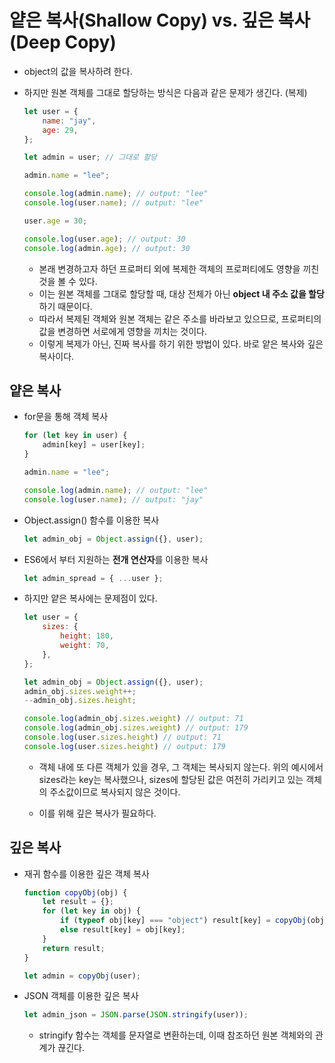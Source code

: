 # 얕은 복사(Shallow Copy) vs. 깊은 복사(Deep Copy)

- object의 값을 복사하려 한다.

- 하지만 원본 객체를 그대로 할당하는 방식은 다음과 같은 문제가 생긴다. (복제)

  ```js
  let user = {
      name: "jay",
      age: 29,
  };
  
  let admin = user; // 그대로 할당
  
  admin.name = "lee";
  
  console.log(admin.name); // output: "lee"
  console.log(user.name); // output: "lee"
  
  user.age = 30;
  
  console.log(user.age); // output: 30
  console.log(admin.age); // output: 30
  ```

  - 본래 변경하고자 하던 프로퍼티 외에 복제한 객체의 프로퍼티에도 영향을 끼친 것을 볼 수 있다.
  - 이는 원본 객체를 그대로 할당할 때, 대상 전체가 아닌 **object 내 주소 값을 할당**하기 때문이다.
  - 따라서 복제된 객체와 원본 객체는 같은 주소를 바라보고 있으므로, 프로퍼티의 값을 변경하면 서로에게 영향을 끼치는 것이다.
  - 이렇게 복제가 아닌, 진짜 복사를 하기 위한 방법이 있다. 바로 얕은 복사와 깊은 복사이다.



## 얕은 복사

- for문을 통해 객체 복사

  ```js
  for (let key in user) {
      admin[key] = user[key];
  }
  
  admin.name = "lee";
  
  console.log(admin.name); // output: "lee"
  console.log(user.name); // output: "jay"
  ```

- Object.assign() 함수를 이용한 복사

  ```js
  let admin_obj = Object.assign({}, user);
  ```

- ES6에서 부터 지원하는 **전개 연산자**를 이용한 복사

  ```js
  let admin_spread = { ...user };
  ```

- 하지만 얕은 복사에는 문제점이 있다.

  ```js
  let user = {
      sizes: {
          height: 180,
          weight: 70,
      },
  };
  
  let admin_obj = Object.assign({}, user);
  admin_obj.sizes.weight++;
  --admin_obj.sizes.height;
  
  console.log(admin_obj.sizes.weight) // output: 71
  console.log(admin_obj.sizes.weight) // output: 179
  console.log(user.sizes.height) // output: 71
  console.log(user.sizes.height) // output: 179
  ```

  - 객체 내에 또 다른 객체가 있을 경우, 그 객체는 복사되지 않는다. 위의 예시에서 sizes라는 key는 복사했으나, sizes에 할당된 값은 여전히 가리키고 있는 객체의 주소값이므로 복사되지 않은 것이다.

  - 이를 위해 깊은 복사가 필요하다.



## 깊은 복사

- 재귀 함수를 이용한 깊은 객체 복사

  ```js
  function copyObj(obj) {
      let result = {};
      for (let key in obj) {
          if (typeof obj[key] === "object") result[key] = copyObj(obj[key]);
          else result[key] = obj[key];
      }
      return result;
  }
  
  let admin = copyObj(user);
  ```

- JSON 객체를 이용한 깊은 복사

  ```js
  let admin_json = JSON.parse(JSON.stringify(user));
  ```

  - stringify 함수는 객체를 문자열로 변환하는데, 이때 참조하던 원본 객체와의 관계가 끊긴다.